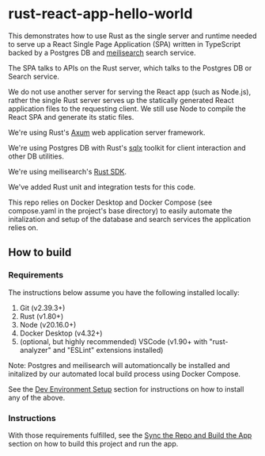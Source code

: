 # rust-react-app-hello-world

This demonstrates how to use Rust as the single server and runtime needed to serve up a React Single Page Application (SPA) written in TypeScript backed by a Postgres DB and [meilisearch](https://www.meilisearch.com/) search service. 

The SPA talks to APIs on the Rust server, which talks to the Postgres DB or Search service. 

We do not use another server for serving the React app (such as Node.js), rather the single Rust server serves up the statically generated React application files to the requesting client. We still use Node to compile the React SPA and generate its static files. 

We're using Rust's [Axum](https://docs.rs/axum/latest/axum/) web application server framework.

We're using Postgres DB with Rust's [sqlx](https://docs.rs/sqlx/latest/sqlx/) toolkit for client interaction and other DB utilities.

We're using meilisearch's [Rust SDK](https://github.com/meilisearch/meilisearch-rust).

We've added Rust unit and integration tests for this code. 

This repo relies on Docker Desktop and Docker Compose (see compose.yaml in the project's base directory) to easily automate the initalization and setup of the database and search services the application relies on.  


## How to build 

### Requirements
The instructions below assume you have the following installed locally: 
1. Git (v2.39.3+)
2. Rust (v1.80+) 
3. Node (v20.16.0+)
5. Docker Desktop (v4.32+)
6. (optional, but highly recommended) VSCode (v1.90+ with "rust-analyzer" and "ESLint" extensions installed)

Note: Postgres and meilisearch will automationcally be installed and initalized by our automated local build process using Docker Compose. 

See the [Dev Environment Setup](https://docs.google.com/document/d/1XNp3Rvjv013czinhsvlJ8TVzIqlS23XuRvU68ydVp28/edit#heading=h.nmiyh3e307cw) section for instructions on how to install any of the above.

### Instructions
With those requirements fulfilled, see the [Sync the Repo and Build the App](https://docs.google.com/document/d/1XNp3Rvjv013czinhsvlJ8TVzIqlS23XuRvU68ydVp28/edit#heading=h.xjl3tbax05i7) section on how to build this project and run the app.
